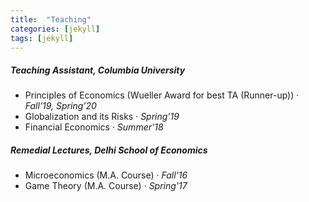 ```yaml
---
title:  "Teaching"
categories: [jekyll]
tags: [jekyll]
---
```

<p>
<!---
<br />(<a href="" target="_blank">Course evaluations</a>)</p>
-->
<h5 id="masters"><strong>Teaching Assistant, Columbia University </strong></h5>

<ul>
 <li> Principles of Economics (Wueller Award for best TA (Runner-up)) &middot; <em>Fall'19, Spring'20</em> 
  <!----- (<a href="https://github.com/Gupta-Sakshi/principles_student_eval.pdf" style="color:#2980b9;" target="_blank">Evaluation</a>) 
-->
</li>
  <li>Globalization and its Risks &middot; <em>Spring'19</em> 
   <!-- (<a href="https://github.com/Gupta-Sakshi/global_student_eval.pdf" style="color:#2980b9;" target="_blank">Evaluation</a>)
-->
</li>
  <li>Financial Economics &middot;  <em>Summer'18</em> </li>
</ul>

<h5 id="dse"><strong> Remedial Lectures, Delhi School of Economics </strong></h5>

<ul>
  <li>Microeconomics (M.A. Course)  &middot; <em>Fall'16</em> </li>
  <li>Game Theory (M.A. Course)  &middot; <em>Spring'17</em> </li>
</ul>
